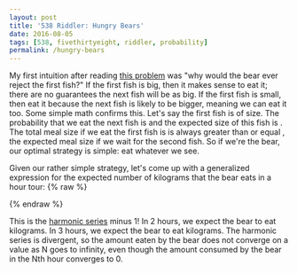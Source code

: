 ```yaml
---
layout: post
title: '538 Riddler: Hungry Bears'
date: 2016-08-05
tags: [538, fivethirtyeight, riddler, probability]
permalink: /hungry-bears
---
```

My first intuition after reading [this problem](http://fivethirtyeight.com/features/should-the-grizzly-bear-eat-the-salmon/) was "why would the bear ever reject the first fish?" If the first fish is big, then it makes sense to eat it; there are no guarantees the next fish will be as big.  If the first fish is small, then eat it because the next fish is likely to be bigger, meaning we can eat it too. Some simple math confirms this. Let's say the first fish is of <span class="inline-equation" data-expr="x"></span> size. The probability that we eat the next fish is <span class="inline-equation" data-expr="\left( 1-x \right)"></span> and the expected size of this fish is <span class="inline-equation" data-expr="\frac{\left( 1+x \right)}{2}"></span>.  The total meal size if we eat the first fish is <span class="inline-equation" data-expr="x + \frac{\left( 1-x \right)\left( 1+x \right)}{2}"></span> is always greater than or equal <span class="inline-equation" data-expr="\frac{1}{2}"></span>, the expected meal size if we wait for the second fish.  So if we're the bear, our optimal strategy is simple: eat whatever we see.

Given our rather simple strategy, let's come up with a generalized expression for the expected number of kilograms that the bear eats in a <span class="inline-equation" data-expr="N"></span> hour tour:
{% raw %}
<div class="equation" data-expr="M_{N} = \sum_{i=1}^{N} F_{i} * I_{\left\{ F_{i} > max \left( F_{1}, ... , F_{i-1} \right) \right\}}; F_{i} \sim U(0,1)"></div>
<div class="equation" data-expr="E[M_{N}] = \sum_{i=1}^{N} \int_{0}^{1} \int_{l}^{1} f * f_{L_{i}}(l) \,df \,dl \qquad L_{i} \sim max \left( F_{1}, ... , F_{i} \right); F_{L_{i}}(x) = x^{i} \rightarrow f_{L_{i}}(x) = i\,x^{i-1}"></div>
<div class="equation" data-expr="= \sum_{i=1}^{N} \int_{0}^{1} \left( \frac{1}{2} - \frac{1}{2} l^{2} \right)\left( i-1 \right ) l^{i-2} \,dl = \sum_{i=1}^{N} \frac{1}{i+1}"></div>
{% endraw %}

This is the [harmonic series](https://en.wikipedia.org/wiki/Harmonic_series_%28mathematics%29) minus 1! In 2 hours, we expect the bear to eat <span class="inline-equation" data-expr="\frac{1}{2} + \frac{1}{3} = \frac{5}{6}"></span> kilograms. In 3 hours, we expect the bear to eat <span class="inline-equation" data-expr="\frac{1}{2} + \frac{1}{3} + \frac{1}{4} = \frac{13}{12}"></span> kilograms.  The harmonic series is divergent, so the amount eaten by the bear does not converge on a value as N goes to infinity, even though the amount consumed by the bear in the Nth hour converges to 0.

